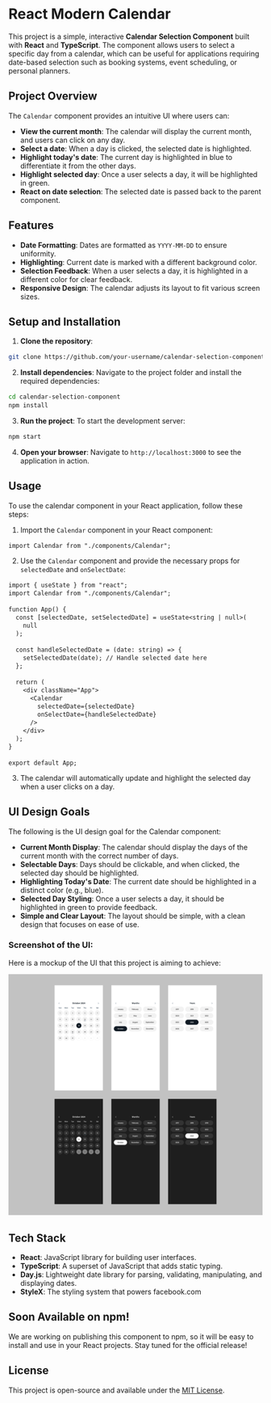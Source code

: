 # React Modern Calendar

This project is a simple, interactive **Calendar Selection Component** built with **React** and **TypeScript**. The component allows users to select a specific day from a calendar, which can be useful for applications requiring date-based selection such as booking systems, event scheduling, or personal planners.

## Project Overview

The `Calendar` component provides an intuitive UI where users can:

- **View the current month**: The calendar will display the current month, and users can click on any day.
- **Select a date**: When a day is clicked, the selected date is highlighted.
- **Highlight today's date**: The current day is highlighted in blue to differentiate it from the other days.
- **Highlight selected day**: Once a user selects a day, it will be highlighted in green.
- **React on date selection**: The selected date is passed back to the parent component.

## Features

- **Date Formatting**: Dates are formatted as `YYYY-MM-DD` to ensure uniformity.
- **Highlighting**: Current date is marked with a different background color.
- **Selection Feedback**: When a user selects a day, it is highlighted in a different color for clear feedback.
- **Responsive Design**: The calendar adjusts its layout to fit various screen sizes.

## Setup and Installation

1. **Clone the repository**:

```bash
git clone https://github.com/your-username/calendar-selection-component.git
```

2. **Install dependencies**:
   Navigate to the project folder and install the required dependencies:

```bash
cd calendar-selection-component
npm install
```

3. **Run the project**:
   To start the development server:

```bash
npm start
```

4. **Open your browser**:
   Navigate to `http://localhost:3000` to see the application in action.

## Usage

To use the calendar component in your React application, follow these steps:

1. Import the `Calendar` component in your React component:

```tsx
import Calendar from "./components/Calendar";
```

2. Use the `Calendar` component and provide the necessary props for `selectedDate` and `onSelectDate`:

```tsx
import { useState } from "react";
import Calendar from "./components/Calendar";

function App() {
  const [selectedDate, setSelectedDate] = useState<string | null>(
    null
  );

  const handleSelectedDate = (date: string) => {
    setSelectedDate(date); // Handle selected date here
  };

  return (
    <div className="App">
      <Calendar
        selectedDate={selectedDate}
        onSelectDate={handleSelectedDate}
      />
    </div>
  );
}

export default App;
```

3. The calendar will automatically update and highlight the selected day when a user clicks on a day.

## UI Design Goals

The following is the UI design goal for the Calendar component:

- **Current Month Display**: The calendar should display the days of the current month with the correct number of days.
- **Selectable Days**: Days should be clickable, and when clicked, the selected day should be highlighted.
- **Highlighting Today's Date**: The current date should be highlighted in a distinct color (e.g., blue).
- **Selected Day Styling**: Once a user selects a day, it should be highlighted in green to provide feedback.
- **Simple and Clear Layout**: The layout should be simple, with a clean design that focuses on ease of use.

### Screenshot of the UI:

Here is a mockup of the UI that this project is aiming to achieve:

![Calendar UI Mockup](./design.png)

## Tech Stack

- **React**: JavaScript library for building user interfaces.
- **TypeScript**: A superset of JavaScript that adds static typing.
- **Day.js**: Lightweight date library for parsing, validating, manipulating, and displaying dates.
- **StyleX**: The styling system that powers facebook.com

## Soon Available on npm!

We are working on publishing this component to npm, so it will be easy to install and use in your React projects. Stay tuned for the official release!

## License

This project is open-source and available under the [MIT License](LICENSE).
